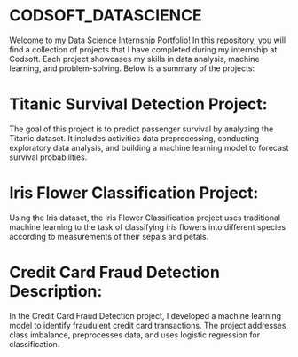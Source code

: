 # CODSOFT_DATASCIENCE
Welcome to my Data Science Internship Portfolio! In this repository, you will find a collection of projects that I have completed during my internship at Codsoft. Each project showcases my skills in data analysis, machine learning, and problem-solving. Below is a summary of the projects:

# Titanic Survival Detection Project:
The goal of this project is to predict passenger survival by analyzing the Titanic dataset. It includes activities data preprocessing, conducting exploratory data analysis, and building a machine learning model to forecast survival probabilities.

# Iris Flower Classification Project:
Using the Iris dataset, the Iris Flower Classification project uses traditional machine learning to the task of classifying iris flowers into different species according to measurements of their sepals and petals.

# Credit Card Fraud Detection Description:
In the Credit Card Fraud Detection project, I developed a machine learning model to identify fraudulent credit card transactions. The project addresses class imbalance, preprocesses data, and uses logistic regression for classification.
